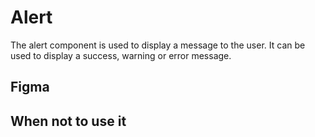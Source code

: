 # Alert

The alert component is used to display a message to the user. It can be used to display a success, warning or error message.

## Figma

## When not to use it

